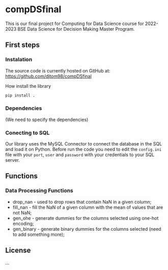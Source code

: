 # compDSfinal
This is our final project for Computing for Data Science course for 2022-2023 BSE Data Science for Decision Making Master Program.


## First steps
### Instalation

The source code is currently hosted on GitHub at:
https://github.com/djtom98/compDSfinal


How install the library
```sh
pip install .
```

### Dependencies

(We need to specify the dependencies)

### Conecting to SQL

Our library uses the MySQL Connector to connect the database in the SQL and load it on Python.
Before run the code you need to edit the `config.ini` file with your `port`, `user` and `password` with your credentials to your SQL server.


## Functions
### Data Processing Functions
+ drop_nan - used to drop rows that contain NaN in a given column;
+ fill_nan - fill the NaN of a given column with the mean of values that are not NaN;
+ gen_ohe - generate dummies for the columns selected using one-hot encoding;
+ gen_binary - generate binary dummies for the columns selected (need to add something more);

## License
...

